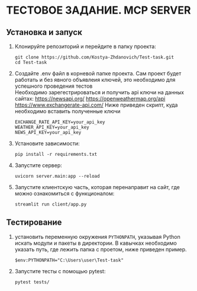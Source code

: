 # ТЕСТОВОЕ ЗАДАНИЕ. MCP SERVER

## Установка и запуск

1. Клонируйте репозиторий и перейдите в папку проекта:
   ```
   git clone https://github.com/Kostya-Zhdanovich/Test-task.git
   cd Test-task
   ``` 
2. Создайте .env файл в корневой папке проекта. Сам проект будет работать и без явного объявлеия ключей, это необходимо для успешного проведения тестов  
   Необходимо зарегестрироваться и получить api ключи на данных сайтах:
   https://newsapi.org/
   https://openweathermap.org/api
   https://www.exchangerate-api.com/
   Ниже приведен скрипт, куда необходимо вставить полученные ключи
   ```
   EXCHANGE_RATE_API_KEY=your_api_key
   WEATHER_API_KEY=your_api_key
   NEWS_API_KEY=your_api_key
   ```
4. Установите зависимости:
   ```
   pip install -r requirements.txt
   ```
5. Запустите сервер:
   ```
   uvicorn server.main:app --reload
   ```
6. Запустите клиентскую часть, которая перенаправит на сайт, где можно ознакомиться с функционалом:
   ```
   streamlit run client/app.py
   ```

## Тестирование
1. установить переменную окружения `PYTHONPATH`, указывая Python искать модули и пакеты в директории. В кавычках необходимо указать путь, где лежить папка с проетом, ниже приведен пример. 
    ```
   $env:PYTHONPATH="C:\Users\user\Test-task"  
   ```
2. Запустите тесты с помощью pytest:
   ```
   pytest tests/
   ```

